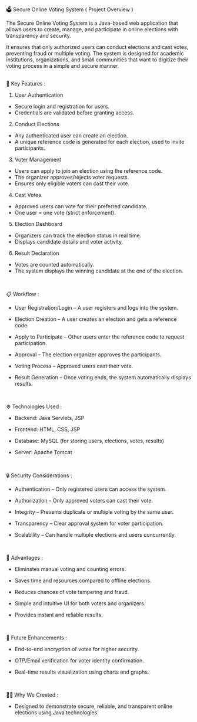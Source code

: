 🗳️ Secure Online Voting System ( Project Overview )

The Secure Online Voting System is a Java-based web application that allows users to create, manage, and participate in online elections with transparency and security.

It ensures that only authorized users can conduct elections and cast votes, preventing fraud or multiple voting. The system is designed for academic institutions, organizations, and small communities that want to digitize their voting process in a simple and secure manner.

<br>
🚀 Key Features :

1. User Authentication
- Secure login and registration for users.
- Credentials are validated before granting access.

2. Conduct Elections
- Any authenticated user can create an election.
 - A unique reference code is generated for each election, used to invite participants.

3. Voter Management
- Users can apply to join an election using the reference code.
- The organizer approves/rejects voter requests.
- Ensures only eligible voters can cast their vote.

4. Cast Votes
- Approved users can vote for their preferred candidate.
- One user = one vote (strict enforcement).

5. Election Dashboard
- Organizers can track the election status in real time.
- Displays candidate details and voter activity.

6. Result Declaration
- Votes are counted automatically.
- The system displays the winning candidate at the end of the election.
<br>

📋  Workflow :

- User Registration/Login – A user registers and logs into the system.

- Election Creation – A user creates an election and gets a reference code.

- Apply to Participate – Other users enter the reference code to request participation.

- Approval – The election organizer approves the participants.

- Voting Process – Approved users cast their vote.

- Result Generation – Once voting ends, the system automatically displays results.
<br>

⚙️ Technologies Used :

- Backend: Java Servlets, JSP

- Frontend: HTML, CSS, JSP

- Database: MySQL (for storing users, elections, votes, results)

- Server: Apache Tomcat
<br>

🔒 Security Considerations :

- Authentication – Only registered users can access the system.

- Authorization – Only approved voters can cast their vote.

- Integrity – Prevents duplicate or multiple voting by the same user.

- Transparency – Clear approval system for voter participation.

- Scalability – Can handle multiple elections and users concurrently.
<br>

🌟 Advantages :

- Eliminates manual voting and counting errors.

- Saves time and resources compared to offline elections.

- Reduces chances of vote tampering and fraud.

- Simple and intuitive UI for both voters and organizers.

- Provides instant and reliable results.
<br>

📌 Future Enhancements :

- End-to-end encryption of votes for higher security.

- OTP/Email verification for voter identity confirmation.

- Real-time results visualization using charts and graphs.
<br>

👨‍💻 Why We Created :

- Designed to demonstrate secure, reliable, and transparent online elections using Java technologies.
